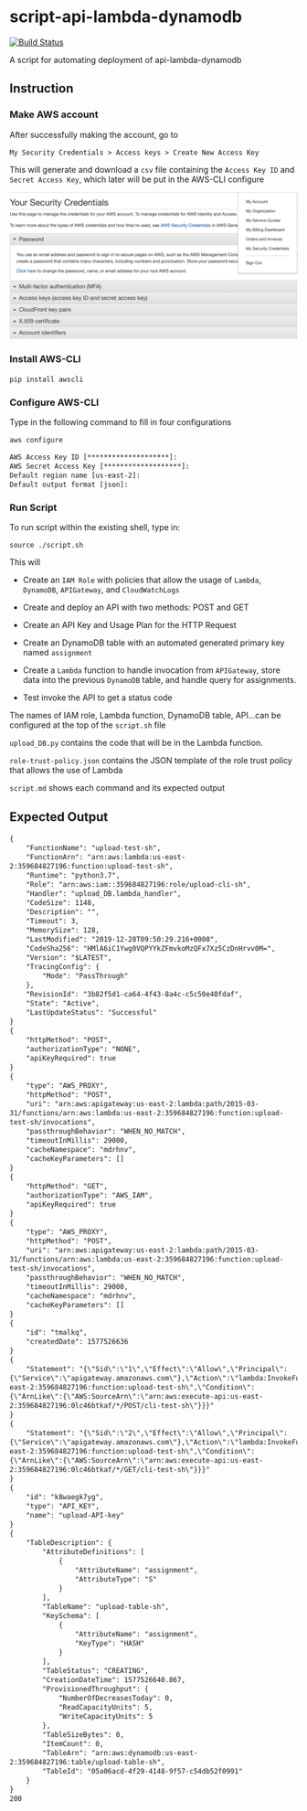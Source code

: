 # script-api-lambda-dynamodb

[![Build Status](https://travis-ci.com/enpuyou/script-api-lambda-dynamodb.svg?branch=master)](https://travis-ci.com/enpuyou/script-api-lambda-dynamodb)

A script for automating deployment of api-lambda-dynamodb

## Instruction

### Make AWS account

After successfully making the account, go to

```
My Security Credentials > Access keys > Create New Access Key
```

This will generate and download a `csv` file containing the
`Access Key ID` and `Secret Access Key`, which later will be put
in the AWS-CLI configure

![AWS Secret Credential Page](aws_credential_page.png)

### Install AWS-CLI

```
pip install awscli
```

### Configure AWS-CLI

Type in the following command to fill in four configurations

```
aws configure
```

```
AWS Access Key ID [********************]:
AWS Secret Access Key [*******************]:
Default region name [us-east-2]:
Default output format [json]:
```

### Run Script

To run script within the existing shell, type in:

```
source ./script.sh
```

This will

- Create an `IAM Role` with policies that allow the usage of `Lambda`,
  `DynamoDB`, `APIGateway`, and `CloudWatchLogs`

- Create and deploy an API with two methods: POST and GET

- Create an API Key and Usage Plan for the HTTP Request

- Create an DynamoDB table with an automated generated primary key named `assignment`

- Create a `Lambda` function to handle invocation from `APIGateway`,
  store data into the previous `DynamoDB` table, and handle query for assignments.

- Test invoke the API to get a status code

The names of IAM role, Lambda function, DynamoDB table, API...can
be configured at the top of the `script.sh` file

`upload_DB.py` contains the code that will be in the Lambda function.

`role-trust-policy.json` contains the JSON template of the role
trust policy that allows the use of Lambda

`script.md` shows each command and its expected output


## Expected Output
```
{
    "FunctionName": "upload-test-sh",
    "FunctionArn": "arn:aws:lambda:us-east-2:359684827196:function:upload-test-sh",
    "Runtime": "python3.7",
    "Role": "arn:aws:iam::359684827196:role/upload-cli-sh",
    "Handler": "upload_DB.lambda_handler",
    "CodeSize": 1148,
    "Description": "",
    "Timeout": 3,
    "MemorySize": 128,
    "LastModified": "2019-12-28T09:50:29.216+0000",
    "CodeSha256": "HMlA6iC1Ywg0VQPYYkZFmvkoMzQFx7Xz5CzDnHrvv0M=",
    "Version": "$LATEST",
    "TracingConfig": {
        "Mode": "PassThrough"
    },
    "RevisionId": "3b82f5d1-ca64-4f43-8a4c-c5c50e40fdaf",
    "State": "Active",
    "LastUpdateStatus": "Successful"
}
{
    "httpMethod": "POST",
    "authorizationType": "NONE",
    "apiKeyRequired": true
}
{
    "type": "AWS_PROXY",
    "httpMethod": "POST",
    "uri": "arn:aws:apigateway:us-east-2:lambda:path/2015-03-31/functions/arn:aws:lambda:us-east-2:359684827196:function:upload-test-sh/invocations",
    "passthroughBehavior": "WHEN_NO_MATCH",
    "timeoutInMillis": 29000,
    "cacheNamespace": "mdrhnv",
    "cacheKeyParameters": []
}
{
    "httpMethod": "GET",
    "authorizationType": "AWS_IAM",
    "apiKeyRequired": true
}
{
    "type": "AWS_PROXY",
    "httpMethod": "POST",
    "uri": "arn:aws:apigateway:us-east-2:lambda:path/2015-03-31/functions/arn:aws:lambda:us-east-2:359684827196:function:upload-test-sh/invocations",
    "passthroughBehavior": "WHEN_NO_MATCH",
    "timeoutInMillis": 29000,
    "cacheNamespace": "mdrhnv",
    "cacheKeyParameters": []
}
{
    "id": "tmalkq",
    "createdDate": 1577526636
}
{
    "Statement": "{\"Sid\":\"1\",\"Effect\":\"Allow\",\"Principal\":{\"Service\":\"apigateway.amazonaws.com\"},\"Action\":\"lambda:InvokeFunction\",\"Resource\":\"arn:aws:lambda:us-east-2:359684827196:function:upload-test-sh\",\"Condition\":{\"ArnLike\":{\"AWS:SourceArn\":\"arn:aws:execute-api:us-east-2:359684827196:0lc46btkaf/*/POST/cli-test-sh\"}}}"
}
{
    "Statement": "{\"Sid\":\"2\",\"Effect\":\"Allow\",\"Principal\":{\"Service\":\"apigateway.amazonaws.com\"},\"Action\":\"lambda:InvokeFunction\",\"Resource\":\"arn:aws:lambda:us-east-2:359684827196:function:upload-test-sh\",\"Condition\":{\"ArnLike\":{\"AWS:SourceArn\":\"arn:aws:execute-api:us-east-2:359684827196:0lc46btkaf/*/GET/cli-test-sh\"}}}"
}
{
    "id": "k8waegk7yg",
    "type": "API_KEY",
    "name": "upload-API-key"
}
{
    "TableDescription": {
        "AttributeDefinitions": [
            {
                "AttributeName": "assignment",
                "AttributeType": "S"
            }
        ],
        "TableName": "upload-table-sh",
        "KeySchema": [
            {
                "AttributeName": "assignment",
                "KeyType": "HASH"
            }
        ],
        "TableStatus": "CREATING",
        "CreationDateTime": 1577526640.867,
        "ProvisionedThroughput": {
            "NumberOfDecreasesToday": 0,
            "ReadCapacityUnits": 5,
            "WriteCapacityUnits": 5
        },
        "TableSizeBytes": 0,
        "ItemCount": 0,
        "TableArn": "arn:aws:dynamodb:us-east-2:359684827196:table/upload-table-sh",
        "TableId": "05a06acd-4f29-4148-9f57-c54db52f0991"
    }
}
200
```
